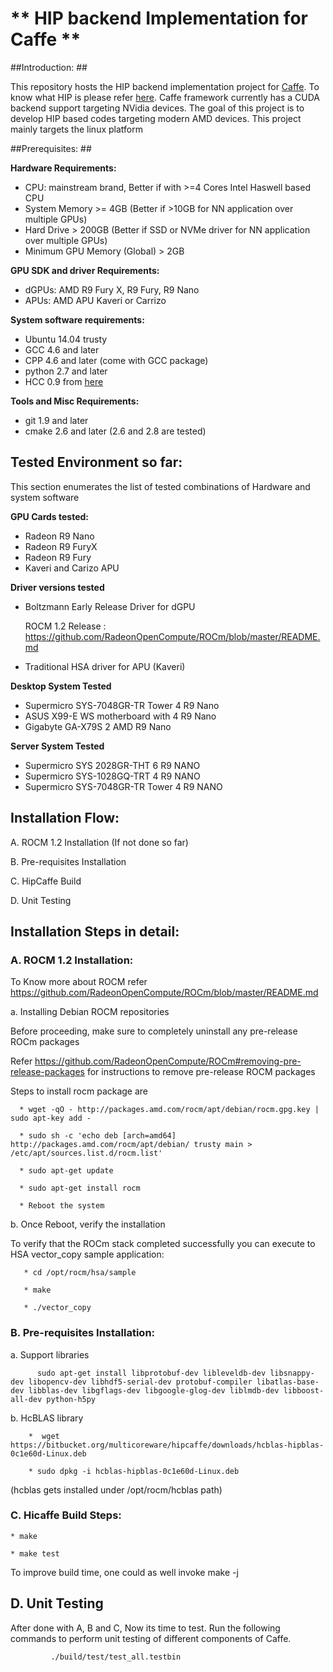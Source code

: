 # ** HIP backend Implementation for Caffe ** #


##Introduction: ##

This repository hosts the HIP backend implementation project for  [Caffe](https://github.com/BVLC/caffe). To know what HIP is please refer [here](https://github.com/GPUOpen-ProfessionalCompute-Tools/HIP). Caffe framework currently has a CUDA backend support targeting NVidia devices.  The goal of this project is to develop  HIP based codes targeting modern AMD devices. This project mainly targets the linux platform 

##Prerequisites: ##

**Hardware Requirements:**

* CPU: mainstream brand, Better if with >=4 Cores Intel Haswell based CPU 
* System Memory >= 4GB (Better if >10GB for NN application over multiple GPUs)
* Hard Drive > 200GB (Better if SSD or NVMe driver  for NN application over multiple GPUs)
* Minimum GPU Memory (Global) > 2GB

**GPU SDK and driver Requirements:**

* dGPUs: AMD R9 Fury X, R9 Fury, R9 Nano
* APUs: AMD APU Kaveri or Carrizo

**System software requirements:**

* Ubuntu 14.04 trusty
* GCC 4.6 and later
* CPP 4.6 and later (come with GCC package)
* python 2.7 and later
* HCC 0.9 from [here](https://bitbucket.org/multicoreware/hcc/downloads/hcc-0.9.16041-0be508d-ff03947-5a1009a-Linux.deb)


**Tools and Misc Requirements:**

* git 1.9 and later
* cmake 2.6 and later (2.6 and 2.8 are tested)


## Tested Environment so far: 

This section enumerates the list of tested combinations of Hardware and system software

**GPU Cards tested:**

* Radeon R9 Nano
* Radeon R9 FuryX 
* Radeon R9 Fury 
* Kaveri and Carizo APU

**Driver versions tested**  

* Boltzmann Early Release Driver for dGPU

   ROCM 1.2 Release : https://github.com/RadeonOpenCompute/ROCm/blob/master/README.md
     
* Traditional HSA driver for APU (Kaveri)

**Desktop System Tested**

* Supermicro SYS-7048GR-TR  Tower 4 R9 Nano
* ASUS X99-E WS motherboard with 4 R9 Nano
* Gigabyte GA-X79S 2 AMD R9 Nano

**Server System Tested**

* Supermicro SYS 2028GR-THT  6 R9 NANO
* Supermicro SYS-1028GQ-TRT 4 R9 NANO
* Supermicro SYS-7048GR-TR Tower 4 R9 NANO
 

## Installation Flow: 

A. ROCM 1.2 Installation (If not done so far)

B. Pre-requisites Installation

C. HipCaffe Build

D. Unit Testing


## Installation Steps in detail:

### A. ROCM 1.2 Installation: 

  To Know more about ROCM  refer https://github.com/RadeonOpenCompute/ROCm/blob/master/README.md

  a. Installing Debian ROCM repositories
     
  Before proceeding, make sure to completely uninstall any pre-release ROCm packages
     
  Refer https://github.com/RadeonOpenCompute/ROCm#removing-pre-release-packages for instructions to remove pre-release ROCM packages
     
  Steps to install rocm package are 
     
      * wget -qO - http://packages.amd.com/rocm/apt/debian/rocm.gpg.key | sudo apt-key add -
      
      * sudo sh -c 'echo deb [arch=amd64] http://packages.amd.com/rocm/apt/debian/ trusty main > /etc/apt/sources.list.d/rocm.list'
     
      * sudo apt-get update
      
      * sudo apt-get install rocm
      
      * Reboot the system
      
  b. Once Reboot, verify the installation
    
  To verify that the ROCm stack completed successfully you can execute to HSA vector_copy sample application:

       * cd /opt/rocm/hsa/sample
        
       * make
       
       * ./vector_copy

### B. Pre-requisites Installation: 

a. Support libraries 

          sudo apt-get install libprotobuf-dev libleveldb-dev libsnappy-dev libopencv-dev libhdf5-serial-dev protobuf-compiler libatlas-base-dev libblas-dev libgflags-dev libgoogle-glog-dev liblmdb-dev libboost-all-dev python-h5py

b. HcBLAS library
 
        *  wget https://bitbucket.org/multicoreware/hipcaffe/downloads/hcblas-hipblas-0c1e60d-Linux.deb

        * sudo dpkg -i hcblas-hipblas-0c1e60d-Linux.deb
 (hcblas gets installed under /opt/rocm/hcblas path)

      
### C. Hicaffe Build Steps:
  
    * make 

    * make test

To improve build time, one could as well invoke make -j <number of threads>


## D. Unit Testing ##

After done with A, B and C, Now its time to test. Run the following commands to perform unit testing of different components of Caffe.

             ./build/test/test_all.testbin
